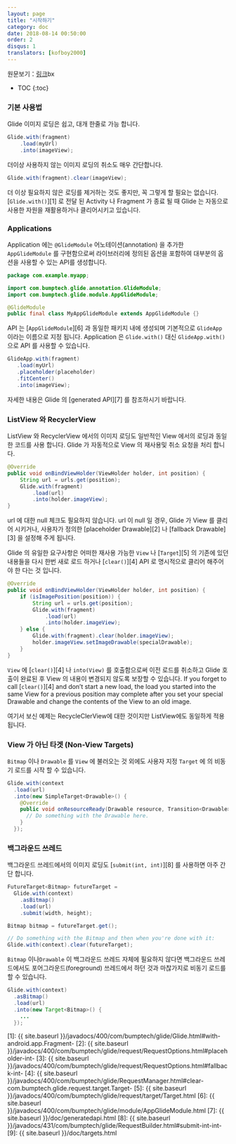 ```yaml
---
layout: page
title: "시작하기"
category: doc
date: 2018-08-14 00:50:00
order: 2
disqus: 1
translators: [kofboy2000]
---
```


원문보기：[링크](http://bumptech.github.io/glide/doc/getting-started.html)bx

* TOC
{:toc}

### 기본 사용법

Glide 이미지 로딩은 쉽고, 대개 한줄로 가능 합니다.

```java
Glide.with(fragment)
    .load(myUrl)
    .into(imageView);
```

더이상 사용하지 않는 이미지 로딩의 취소도 매우 간단합니다.

```java
Glide.with(fragment).clear(imageView);
```

더 이상 필요하지 않은 로딩를 제거하는 것도 좋지만, 꼭 그렇게 할 필요는 없습니다. [``Glide.with()``][1] 로 전달 된 Activity 나 Fragment 가 종료 될 때 Glide 는 자동으로 사용한 자원을 재활용하거나 클리어시키고 있습니다.

### Applications

Application 에는 `@GlideModule` 어노테이션(annotation) 을 추가한 `AppGlideModule` 를 구현함으로써 라이브러리에 정의된 옵션을 포함하여 대부분의 옵션을 사용할 수 있는 API를 생성합니다.

```java
package com.example.myapp;

import com.bumptech.glide.annotation.GlideModule;
import com.bumptech.glide.module.AppGlideModule;

@GlideModule
public final class MyAppGlideModule extends AppGlideModule {}
```

API 는 [``AppGlideModule``][6] 과 동일한 패키지 내에 생성되며 기본적으로 `GlideApp` 이라는 이름으로 지정 됩니다. Application 은 ``Glide.with()`` 대신 ``GlideApp.with()`` 으로 API 를 사용할 수 있습니다.

```java
GlideApp.with(fragment)
   .load(myUrl)
   .placeholder(placeholder)
   .fitCenter()
   .into(imageView);
```

자세한 내용은 Glide 의 [generated API][7] 를 참조하시기 바랍니다.

### ListView 와 RecyclerView

ListView 와 RecyclerView 에서의 이미지 로딩도 일반적인 View 에서의 로딩과 동일한 코드를 사용 합니다. Glide 가 자동적으로 View 의 재사용및 취소 요청을 처리 합니다.

```java
@Override
public void onBindViewHolder(ViewHolder holder, int position) {
    String url = urls.get(position);
    Glide.with(fragment)
        .load(url)
        .into(holder.imageView);
}
```

url 에 대한 null 체크도 필요하지 않습니다. url 이 null 일 경우, Glide 가 View 를 클리어 시키거나, 사용자가 정의한 [placeholder Drawable][2] 나 [fallback Drawable][3] 을 설정해 주게 됩니다.

Glide 의 유일한 요구사항은 어떠한 재사용 가능한 ``View`` 나 [``Target``][5] 의 기존에 있던 내용들을 다시 한번 새로 로드 하거나 [``clear()``][4] API 로 명시적으로 클리어 해주어야 한 다는 것 입니다.

```java
@Override
public void onBindViewHolder(ViewHolder holder, int position) {
    if (isImagePosition(position)) {
        String url = urls.get(position);
        Glide.with(fragment)
            .load(url)
            .into(holder.imageView);
    } else {
        Glide.with(fragment).clear(holder.imageView);
        holder.imageView.setImageDrawable(specialDrawable);
    }
}
```

``View`` 에 [``clear()``][4] 나 ``into(View)`` 를 호출함으로써 이전 로드를 취소하고 Glide 호출이 완료된 후 View 의 내용이 변경되지 않도록 보장할 수 있습니다. If you forget to call [``clear()``][4] and don’t start a new load, the load you started into the same View for a previous position may complete after you set your special Drawable and change the contents of the View to an old image.

여기서 보신 예제는 RecycleClerView에 대한 것이지만 ListView에도 동일하게 적용 됩니다.

### View 가 아닌 타겟 (Non-View Targets)

``Bitmap`` 이나 ``Drawable`` 를 ``View`` 에 불러오는 것 외에도 사용자 지정 ``Target`` 에 의 비동기 로드를 시작 할 수 있습니다.

```java
Glide.with(context
  .load(url)
  .into(new SimpleTarget<Drawable>() {
    @Override
    public void onResourceReady(Drawable resource, Transition<Drawable> transition) {
      // Do something with the Drawable here.
    }
  });
```

### 백그라운드 쓰레드

백그라운드 쓰레드에서의 이미지 로딩도 [``submit(int, int)``][8] 를 사용하면 아주 간단 합니다.

```java
FutureTarget<Bitmap> futureTarget =
  Glide.with(context)
    .asBitmap()
    .load(url)
    .submit(width, height);

Bitmap bitmap = futureTarget.get();

// Do something with the Bitmap and then when you're done with it:
Glide.with(context).clear(futureTarget);
```

``Bitmap`` 이나``Drawable`` 이 백그라운드 쓰레드 자체에 필요하지 않다면 백그라운드 쓰레드에서도 포어그라운드(foreground) 쓰레드에서 하던 것과 마찮가지로 비동기 로드를 할 수 있습니다.

```java
Glide.with(context)
  .asBitmap()
  .load(url)
  .into(new Target<Bitmap>() {
    ...
  });
```

[1]: {{ site.baseurl }}/javadocs/400/com/bumptech/glide/Glide.html#with-android.app.Fragment-
[2]: {{ site.baseurl }}/javadocs/400/com/bumptech/glide/request/RequestOptions.html#placeholder-int-
[3]: {{ site.baseurl }}/javadocs/400/com/bumptech/glide/request/RequestOptions.html#fallback-int-
[4]: {{ site.baseurl }}/javadocs/400/com/bumptech/glide/RequestManager.html#clear-com.bumptech.glide.request.target.Target-
[5]: {{ site.baseurl }}/javadocs/400/com/bumptech/glide/request/target/Target.html
[6]: {{ site.baseurl }}/javadocs/400/com/bumptech/glide/module/AppGlideModule.html
[7]: {{ site.baseurl }}/doc/generatedapi.html
[8]: {{ site.baseurl }}/javadocs/431/com/bumptech/glide/RequestBuilder.html#submit-int-int-
[9]: {{ site.baseurl }}/doc/targets.html
